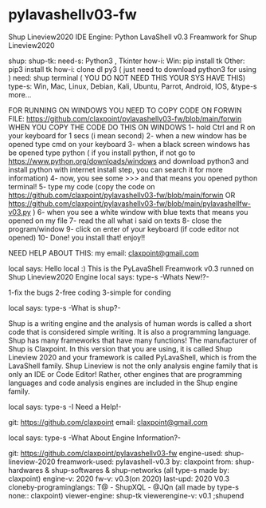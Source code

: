 # pylavashellv03-fw
Shup Lineview2020 IDE Engine: Python LavaShell v0.3 Freamwork for Shup Lineview2020

shup: shup-tk:
need-s: Python3 , Tkinter
how-i: Win: pip install tk Other: pip3 install tk
how-i: clone dl py3 ( just need to download python3 for using )
need: shup terminal ( YOU DO NOT NEED THIS YOUR SYS HAVE THIS)
type-s: Win, Mac, Linux, Debian, Kali, Ubuntu, Parrot, Android, IOS, &type-s more...

FOR RUNNING ON WINDOWS YOU NEED TO COPY CODE ON FORWIN FILE:
https://github.com/claxpoint/pylavashellv03-fw/blob/main/forwin
WHEN YOU COPY THE CODE DO THIS ON WINDOWS
1- hold Ctrl and R on your keyboard for 1 secs (i mean second)
2- when a new window has be opened type cmd on your keyboard
3- when a black screen windows has be opened type python ( if you install python, if not go to https://www.python.org/downloads/windows and download python3 and install python with internet install step, you can search it for more information)
4- now, you see some >>> and that means you opened python terminal!
5- type my code (copy the code on https://github.com/claxpoint/pylavashellv03-fw/blob/main/forwin OR https://github.com/claxpoint/pylavashellv03-fw/blob/main/pylavashellfw-v03.py )
6- when you see a white window with blue texts that means you opened on my file
7- read the all what i said on texts
8- close the program/window
9- click on enter of your keyboard (if code editor not opened)
10- Done! you install that! enjoy!!

NEED HELP ABOUT THIS:
my email: claxpoint@gmail.com


local says:
Hello local :)
This is the PyLavaShell Freamwork v0.3 runned on Shup Lineview2020 Engine
local says: type-s
-Whats New!?-

1-fix the bugs
2-free coding
3-simple for conding

local says: type-s
-What is shup?-

Shup is a writing engine and the analysis of human words is called a short code that is considered simple writing. It is also a programming language. Shup has many frameworks that have many functions! The manufacturer of Shup is Claxpoint. In this version that you are using, it is called Shup Lineview 2020 and your framework is called PyLavaShell, which is from the LavaShell family. Shup Lineview is not the only analysis engine family that is only an IDE or Code Editor! Rather, other engines that are programming languages and code analysis engines are included in the Shup engine family.

local says: type-s
-I Need a Help!-

git: https://github.com/claxpoint
email: claxpoint@gmail.com

local says: type-s
-What About Engine Information?-

git: https://github.com/claxpoint/pylavashellv03-fw
engine-used: shup-lineview-2020
freamwork-used: pylavashell-v0.3
by: claxpoint
from: shup-hardwares & shup-softwares & shup-networks (all type-s made by: claxpoint)
engine-v: 2020
fw-v: v0.3(on 2020)
last-upd: 2020 V0.3
cloneby-programinglangs: T@ - ShupXQL - @JQn (all made by type-s none:: claxpoint)
viewer-engine: shup-tk
viewerengine-v: v0.1
;shupend
